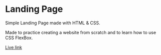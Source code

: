 # Landing Page
Simple Landing Page made with HTML & CSS.


Made to practice creating a website from scratch and to learn how to use CSS FlexBox.


[Live link](https://nabilhadi.github.io/landing-page/)
